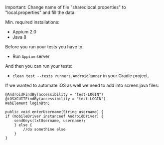Important: Change name of file "sharedlocal.properties" to "local.properties" and fill the data.

Min. required installations:
- Appium 2.0
- Java 8

Before you run your tests you have to:
- Run `Appium` server

And then you can run your tests:
- `clean test --tests runners.AndroidRunner` in your Gradle project. 

If we wanted to automate iOS as well we need to add into screen.java files:
```
@AndroidFindBy(accessibility = "test-LOGIN")
@iOSXCUITFindBy(accessibility = "test-LOGIN")
WebElement loginBtn;

public void enterUsername(String username) {
if (mobileDriver instanceof AndroidDriver) {
    sendKeys(txtUsername, username);
    } else {
        //do somethine else
    }
}
```

